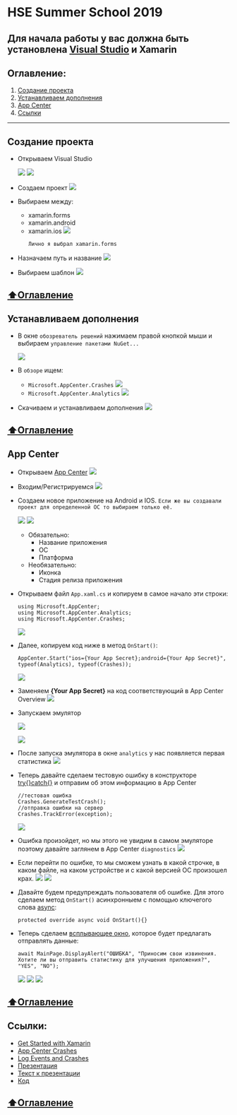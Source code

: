 # HSE Summer School 2019
**Для начала работы у вас должна быть установлена [Visual Studio](https://visualstudio.microsoft.com/ru/) и Xamarin**
---
## Оглавление:
1) [Создание проекта](#Создание-проекта)
2) [Устанавливаем дополнения](#Устанавливаем-дополнения)
3) [App Center](#App-Center)
4) [Ссылки](#Ссылки)
---
## Создание проекта
* Открываем Visual Studio

  ![](https://github.com/MatveyPlokhov/HSE-Summer-School-2019/blob/master/Files/01.png)
  ![](https://github.com/MatveyPlokhov/HSE-Summer-School-2019/blob/master/Files/02.png)
* Создаем проект
  ![](https://github.com/MatveyPlokhov/HSE-Summer-School-2019/blob/master/Files/03.png)
* Выбираем между:
  * xamarin.forms
  * xamarin.android
  * xamarin.ios
  ![](https://github.com/MatveyPlokhov/HSE-Summer-School-2019/blob/master/Files/04.png)
    ```
    Лично я выбрал xamarin.forms
    ```
* Назначаем путь и название
  ![](https://github.com/MatveyPlokhov/HSE-Summer-School-2019/blob/master/Files/05.png)
* Выбираем шаблон
  ![](https://github.com/MatveyPlokhov/HSE-Summer-School-2019/blob/master/Files/06.png)
  
[:arrow_up:Оглавление](#Оглавление)
---
## Устанавливаем дополнения
* В окне ```обозреватель решений``` нажимаем правой кнопкой мыши и выбираем ```управление пакетами NuGet...```

  ![](https://github.com/MatveyPlokhov/HSE-Summer-School-2019/blob/master/Files/07.png)
* В ```обзоре``` ищем:
  * ```Microsoft.AppCenter.Crashes```
  ![](https://github.com/MatveyPlokhov/HSE-Summer-School-2019/blob/master/Files/08.png)
  * ```Microsoft.AppCenter.Analytics```
  ![](https://github.com/MatveyPlokhov/HSE-Summer-School-2019/blob/master/Files/09.png)
 * Скачиваем и устанавливаем дополнения
  ![](https://github.com/MatveyPlokhov/HSE-Summer-School-2019/blob/master/Files/10.png)
  
[:arrow_up:Оглавление](#Оглавление)
---
## App Center
* Открываем [App Center](https://appcenter.ms/)
  ![](https://github.com/MatveyPlokhov/HSE-Summer-School-2019/blob/master/Files/11.png)
* Входим/Регистрируемся
  ![](https://github.com/MatveyPlokhov/HSE-Summer-School-2019/blob/master/Files/12.png)
* Создаем новое приложение на Android и IOS. ```Если же вы создавали проект для определенной ОС то выбираем только её.```

  ![](https://github.com/MatveyPlokhov/HSE-Summer-School-2019/blob/master/Files/14.png)
  ![](https://github.com/MatveyPlokhov/HSE-Summer-School-2019/blob/master/Files/15.png)
  * Обязательно:
    * Название приложения
    * ОС
    * Платформа
  * Необязательно:
    * Иконка
    * Стадия релиза приложения
* Открываем файл ```App.xaml.cs``` и копируем в самое начало эти строки:
  ```
  using Microsoft.AppCenter;
  using Microsoft.AppCenter.Analytics;
  using Microsoft.AppCenter.Crashes;
  ```
  ![](https://github.com/MatveyPlokhov/HSE-Summer-School-2019/blob/master/Files/16.png)
* Далее, копируем код ниже в метод ```OnStart()```:
  ```
  AppCenter.Start("ios={Your App Secret};android={Your App Secret}", typeof(Analytics), typeof(Crashes));
  ```  
  ![](https://github.com/MatveyPlokhov/HSE-Summer-School-2019/blob/master/Files/18.png)
* Заменяем **{Your App Secret}** на код соответствующий в App Center Overview
  ![](https://github.com/MatveyPlokhov/HSE-Summer-School-2019/blob/master/Files/17.png)
* Запускаем эмулятор

  ![](https://github.com/MatveyPlokhov/HSE-Summer-School-2019/blob/master/Files/19.png)

  ![](https://github.com/MatveyPlokhov/HSE-Summer-School-2019/blob/master/Files/20.png)
* После запуска эмулятора в окне ```analytics``` у нас появляется первая статистика
  ![](https://github.com/MatveyPlokhov/HSE-Summer-School-2019/blob/master/Files/21.png)
* Теперь давайте сделаем тестовую ошибку в конструкторе [try{}catch{}](https://metanit.com/sharp/tutorial/2.14.php) и отправим об этом информацию в App Center
  ```
  //тестовая ошибка
  Crashes.GenerateTestCrash();
  //отправка ошибки на сервер
  Crashes.TrackError(exception);
  ```
  ![](https://github.com/MatveyPlokhov/HSE-Summer-School-2019/blob/master/Files/22.png)
* Ошибка произойдет, но мы этого не увидим в самом эмуляторе поэтому давайте заглянем в App Center ```diagnostics```
  ![](https://github.com/MatveyPlokhov/HSE-Summer-School-2019/blob/master/Files/23.png)
* Если перейти по ошибке, то мы сможем узнать в какой строчке, в каком файле, на каком устройстве и с какой версией ОС произошел крах.
  ![](https://github.com/MatveyPlokhov/HSE-Summer-School-2019/blob/master/Files/24.png)
  ![](https://github.com/MatveyPlokhov/HSE-Summer-School-2019/blob/master/Files/25.png)
* Давайте будем предупреждать пользователя об ошибке. Для этого сделаем метод ```OnStart()``` асинхронныем с помощью ключегого слова [async](https://metanit.com/sharp/tutorial/13.3.php):
  ```
  protected override async void OnStart(){}
  ```
* Теперь сделаем [всплывающее окно](https://metanit.com/sharp/xamarin/3.8.php), которое будет предлагать отправлять данные:
  ```
  await MainPage.DisplayAlert("ОШИБКА", "Приносим свои извинения. Хотите ли вы отправить статистику для улучшения приложения?", "YES", "NO");
  ```
  ![](https://github.com/MatveyPlokhov/HSE-Summer-School-2019/blob/master/Files/26.png)
  ![](https://github.com/MatveyPlokhov/HSE-Summer-School-2019/blob/master/Files/27.png)
  ![](https://github.com/MatveyPlokhov/HSE-Summer-School-2019/blob/master/Files/28.png)
  
[:arrow_up:Оглавление](#Оглавление)
---
## Ссылки:
* [Get Started with Xamarin](https://docs.microsoft.com/en-us/appcenter/sdk/getting-started/xamarin)
* [App Center Crashes](https://docs.microsoft.com/en-us/appcenter/sdk/crashes/xamarin)
* [Log Events and Crashes](http://patrickgoode.com/log-events-and-crashes-in-xamarin-forms-with-app-center/)
* [Презентация](https://github.com/MatveyPlokhov/HSE-Summer-School-2019/blob/master/Files/DevOps.pptx)
* [Текст к презентации](https://github.com/MatveyPlokhov/HSE-Summer-School-2019/blob/master/Files/DevOps_text.docx)
* [Код](https://github.com/MatveyPlokhov/HSE-Summer-School-2019/blob/master/Files/App.xaml.cs)

[:arrow_up:Оглавление](#Оглавление)
---
